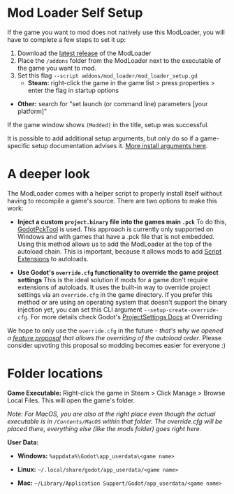 # Mod Loader Self Setup
If the game you want to mod does not natively use this ModLoader, you will have to complete a few steps to set it up:

1. Download the [latest release](https://github.com/GodotModding/godot-mod-loader/releases) of the ModLoader
2. Place the `/addons` folder from the ModLoader next to the executable of the game you want to mod.
3. Set this flag `--script addons/mod_loader/mod_loader_setup.gd`
    - **Steam:** right-click the game in the game list > press properties > enter the flag in startup options
- **Other:** search for "set launch (or command line) parameters [your platform]"

If the game window shows `(Modded)` in the title, setup was successful.

It is possible to add additional setup arguments, but only do so if a game-specific setup documentation advises it. [More install arguments here](cli_args.md).

# A deeper look
The ModLoader comes with a helper script to properly install itself without having to recompile a game's source. There are two options to make this work:
- **Inject a custom `project.binary` file into the games main `.pck`**
    To do this, [GodotPckTool](https://github.com/hhyyrylainen/GodotPckTool) is used.
    This approach is currently only supported on Windows and with games that have a .pck file that is not embedded.
    Using this method allows us to add the ModLoader at the top of the autoload chain.
    This is important, because it allows mods to add [Script Extensions](../../api/ModLoaderMod.md#install_script_extension) to autoloads.

- **Use Godot's `override.cfg` functionality to override the game project settings**
    This is the ideal solution if mods for a game don't require extensions of autoloads.
    It uses the built-in way to override project settings via an `override.cfg` in the game directory.
    If you prefer this method or are using an operating system that doesn't support the binary injection yet,
    you can set this CLI argument `--setup-create-override-cfg`.
    For more details check Godot's [ProjectSettings Docs](https://docs.godotengine.org/en/3.5/classes/class_projectsettings.html#class-projectsettings) at Overriding

We hope to only use the `override.cfg` in the future - *that's why we opened a [feature proposal](https://github.com/godotengine/godot-proposals/discussions/6137) that allows the overriding of the autoload order*.
Please consider upvoting this proposal so modding becomes easier for everyone :)

# Folder locations
**Game Executable:**
Right-click the game in Steam > Click Manage > Browse Local Files. This will open the game's folder.

*Note: For MacOS, you are also at the right place even though the actual executable is in `/Contents/MacOS` within that folder. The override.cfg will be placed there, everything else (like the mods folder) goes right here.*

**User Data:**
- **Windows:** `%appdata%\Godot\app_userdata\<game name>`

- **Linux:** `~/.local/share/godot/app_userdata/<game name>`

- **Mac:** `~/Library/Application Support/Godot/app_userdata/<game name>`
